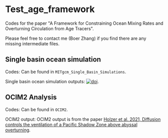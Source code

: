 # Test_age_framework
Codes for the paper "A Framework for Constraining Ocean Mixing Rates and Overturning Circulation from Age Tracers". 

Please feel free to contact me (Boer Zhang) if you find there are any missing intermediate files.

## Single basin ocean simulation
Codes: Can be found in `MITgcm_Single_Basin_Simulations`.

Single basin ocean simulation outputs:
[![doi](https://zenodo.org/badge/DOI/10.5281/zenodo.12745229.svg)](https://doi.org/10.5281/zenodo.12745229).

## OCIM2 Analysis
Codes: Can be found in `OCIM2`.

OCIM2 output: OCIM2 output is from the paper [Holzer et al. 2021, Diffusion controls the ventilation of a Pacific Shadow Zone above abyssal overturning](https://figshare.com/articles/dataset/OCIM2-48L_base_state_model_output/14802732).


